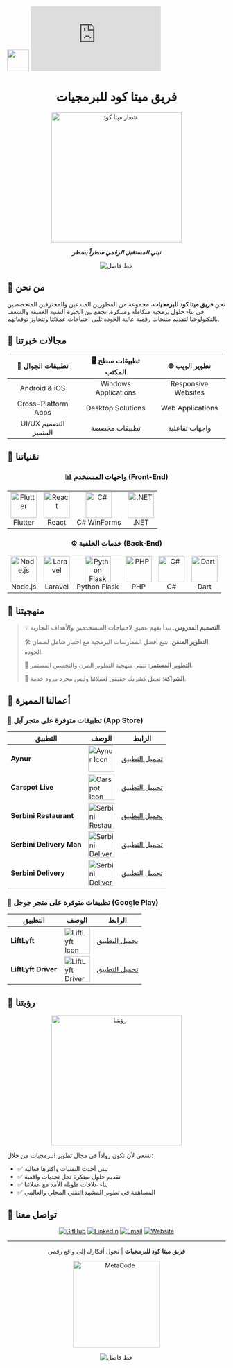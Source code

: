 [<img src="https://avatars.githubusercontent.com/u/170404605?v=4" width="50" />](https://meta-code-ye.com)
[![English](https://github.com/metacodey/metacodey/blob/main/readme_en.md)](README.md) 
<div align="center">
  
#  فريق ميتا كود للبرمجيات 

<img src="https://user-images.githubusercontent.com/74038190/238353480-219bcc70-f5dc-466b-9a60-29653d8e8433.gif" alt="شعار ميتا كود" width="300"/>

**_نبني المستقبل الرقمي سطراً بسطر_**

![خط فاصل](https://user-images.githubusercontent.com/74038190/212284100-561aa473-3905-4a80-b561-0d28506553ee.gif)

</div>

## 🔷 من نحن

نحن **فريق ميتا كود للبرمجيات**، مجموعة من المطورين المبدعين والمحترفين المتخصصين في بناء حلول برمجية متكاملة ومبتكرة. نجمع بين الخبرة التقنية العميقة والشغف بالتكنولوجيا لتقديم منتجات رقمية عالية الجودة تلبي احتياجات عملائنا وتتجاوز توقعاتهم.

## 🔷 مجالات خبرتنا

<div align="center">

| 📱 تطبيقات الجوال | 🖥️ تطبيقات سطح المكتب | 🌐 تطوير الويب |
|:-------------------:|:-------------------------:|:-------------------:|
| Android & iOS | Windows Applications | Responsive Websites |
| Cross-Platform Apps | Desktop Solutions | Web Applications |
| UI/UX التصميم المتميز | تطبيقات مخصصة | واجهات تفاعلية |

</div>

## 🔷 تقنياتنا

<div align="center">

### 📊 واجهات المستخدم (Front-End)

<table>
  <tr>
    <td align="center"><img src="https://img.icons8.com/color/96/000000/flutter.png" width="60" alt="Flutter"/><br/>Flutter</td>
    <td align="center"><img src="https://img.icons8.com/plasticine/100/000000/react.png" width="60" alt="React"/><br/>React</td>
    <td align="center"><img src="https://img.icons8.com/color/96/000000/c-sharp-logo.png" width="60" alt="C#"/><br/>C# WinForms</td>
    <td align="center"><img src="https://img.icons8.com/color/96/000000/net-framework.png" width="60" alt=".NET"/><br/>.NET</td>
  </tr>
</table>

### ⚙️ خدمات الخلفية (Back-End)

<table>
  <tr>
    <td align="center"><img src="https://img.icons8.com/color/96/000000/nodejs.png" width="60" alt="Node.js"/><br/>Node.js</td>
    <td align="center"><img src="https://img.icons8.com/fluency/96/000000/laravel.png" width="60" alt="Laravel"/><br/>Laravel</td>
    <td align="center"><img src="https://img.icons8.com/color/96/000000/python.png" width="60" alt="Python Flask"/><br/>Python Flask</td>
    <td align="center"><img src="https://img.icons8.com/officel/80/000000/php-logo.png" width="60" alt="PHP"/><br/>PHP</td>
    <td align="center"><img src="https://img.icons8.com/color/96/000000/c-sharp-logo.png" width="60" alt="C#"/><br/>C#</td>
    <td align="center"><img src="https://img.icons8.com/color/96/000000/dart.png" width="60" alt="Dart"/><br/>Dart</td>
  </tr>
</table>

</div>

## 🔷 منهجيتنا

> 💡 **التصميم المدروس**: نبدأ بفهم عميق لاحتياجات المستخدمين والأهداف التجارية.
> 
> 🛠️ **التطوير المتقن**: نتبع أفضل الممارسات البرمجية مع اختبار شامل لضمان الجودة.
> 
> 🔄 **التطوير المستمر**: نتبنى منهجية التطوير المرن والتحسين المستمر.
> 
> 🤝 **الشراكة**: نعمل كشريك حقيقي لعملائنا وليس مجرد مزود خدمة.

## 🔷 أعمالنا المميزة

### 📲 تطبيقات متوفرة على متجر آبل (App Store)

| التطبيق | الوصف | الرابط |
|---------|--------|--------|
| **Aynur** | <img src="https://is1-ssl.mzstatic.com/image/thumb/Purple211/v4/ac/9c/6a/ac9c6a93-1409-cdbf-7f81-24abb2ae6a58/AppIcon-1x_U007emarketing-0-11-0-0-85-220-0.png/230x0w.webp" alt="Aynur Icon" align="center" width="60"/> | [تحميل التطبيق](https://apps.apple.com/us/app/aynur/id6743452665) |
| **Carspot Live** | <img src="https://is1-ssl.mzstatic.com/image/thumb/Purple221/v4/a7/81/31/a7813152-c959-e7ca-efb7-1e307df5390c/AppIcon-1x_U007emarketing-0-10-0-85-220-0.png/230x0w.webp" alt="Carspot Icon" align="center" width="60"/> | [تحميل التطبيق](https://apps.apple.com/us/app/carspot-live/id6739596635) |
| **Serbini Restaurant** | <img src="https://is1-ssl.mzstatic.com/image/thumb/Purple211/v4/b0/eb/f1/b0ebf17f-7aee-b3d6-42f0-753f140084d4/AppIcon-0-0-1x_U007emarketing-0-11-0-85-220.png/230x0w.webp" alt="Serbini Restaurant Icon" align="center" width="60"/> | [تحميل التطبيق](https://apps.apple.com/us/app/serbini-restaurant/id6738758025) |
| **Serbini Delivery Man** | <img src="https://is1-ssl.mzstatic.com/image/thumb/Purple221/v4/75/4f/03/754f0358-2ff7-7c02-c8e5-cf8863936c19/AppIcon-0-0-1x_U007emarketing-0-8-0-85-220.png/146x0w.webp" alt="Serbini Delivery Man Icon" align="center" width="60"/> | [تحميل التطبيق](https://apps.apple.com/us/app/serbini-delivery-man/id6738761805) |
| **Serbini Delivery** | <img src="https://is1-ssl.mzstatic.com/image/thumb/Purple211/v4/7a/5b/4d/7a5b4d5b-7934-478b-bbec-0da78e101b7b/AppIcon-0-0-1x_U007emarketing-0-11-0-85-220.png/146x0w.webp" alt="Serbini Delivery Icon" align="center" width="60"/> | [تحميل التطبيق](https://apps.apple.com/us/app/serbini-delivery/id6445826834) |

### 📱 تطبيقات متوفرة على متجر جوجل (Google Play)

| التطبيق | الوصف | الرابط |
|---------|--------|--------|
| **LiftLyft** | <img src="https://play-lh.googleusercontent.com/trdK26XT8Xcx1crIuuVnWGLRn7KrUj6fyRum9CLTatkZ-DYIcik2AIR9pq7bZu-P7N5N=w240-h480-rw" alt="LiftLyft Icon" align="center" width="60"/> | [تحميل التطبيق](https://play.google.com/store/apps/details?id=com.liftlyft.app) |
| **LiftLyft Driver** | <img src="https://play-lh.googleusercontent.com/4OP0As5_OyFC2-3RAc5NQCM_o_sFL8I4kQNsj1WeHd9t323Fb9Wc4uhgHXAaMjD7M6M=w240-h480-rw" alt="LiftLyft Driver Icon" align="center" width="60"/> | [تحميل التطبيق](https://play.google.com/store/apps/details?id=com.liftlyft.app.driver) |

## 🔷 رؤيتنا

<div align="center">
  <img src="https://user-images.githubusercontent.com/74038190/219923809-b86dc415-a0c2-4a38-bc88-ad6cf06395a8.gif" width="300" alt="رؤيتنا"/>
</div>

نسعى لأن نكون رواداً في مجال تطوير البرمجيات من خلال:

* ✅ تبني أحدث التقنيات وأكثرها فعالية
* ✅ تقديم حلول مبتكرة تحل تحديات واقعية
* ✅ بناء علاقات طويلة الأمد مع عملائنا
* ✅ المساهمة في تطوير المشهد التقني المحلي والعالمي

## 🔷 تواصل معنا

<div align="center">

[![GitHub](https://img.shields.io/badge/GitHub-181717?style=for-the-badge&logo=github&logoColor=white)](https://github.com/metacodey)
[![LinkedIn](https://img.shields.io/badge/LinkedIn-0077B5?style=for-the-badge&logo=linkedin&logoColor=white)](https://linkedin.com/company/metacode)
[![Email](https://img.shields.io/badge/Email-D14836?style=for-the-badge&logo=gmail&logoColor=white)](mailto:metacode34ye@gmail.com)
[![Website](https://img.shields.io/badge/Website-4285F4?style=for-the-badge&logo=google-chrome&logoColor=white)](https://meta-code-ye.com/)

</div>

<div align="center">

---

**فريق ميتا كود للبرمجيات** | نحول أفكارك إلى واقع رقمي

<img src="https://user-images.githubusercontent.com/74038190/213866269-5d00981c-7c98-46d7-8a8e-16f462e35dc5.gif" width="200" alt="MetaCode"/>

![خط فاصل](https://user-images.githubusercontent.com/74038190/212284100-561aa473-3905-4a80-b561-0d28506553ee.gif)

</div>
